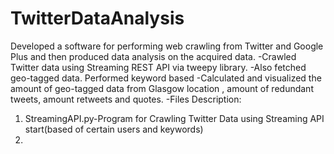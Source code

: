 # TwitterDataAnalysis
Developed a software for performing web crawling from Twitter and
Google Plus and then produced data analysis on the acquired data.
-Crawled Twitter data using Streaming REST API via tweepy library.
-Also fetched geo-tagged data. Performed keyword based
-Calculated and visualized the amount of geo-tagged data from
Glasgow location , amount of redundant tweets, amount retweets
and quotes.
-Files Description:
1) StreamingAPI.py-Program for Crawling Twitter Data using Streaming API start(based of certain users and keywords)
2)
